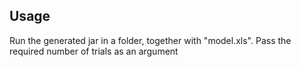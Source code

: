 ## Usage

Run the generated jar in a folder, together with "model.xls".
Pass the required number of trials as an argument